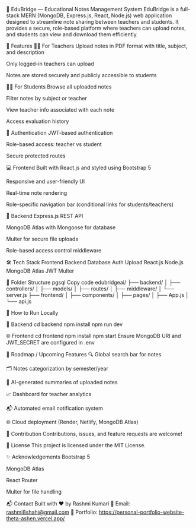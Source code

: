 📘 EduBridge — Educational Notes Management System
EduBridge is a full-stack MERN (MongoDB, Express.js, React, Node.js) web application designed to streamline note sharing between teachers and students. It provides a secure, role-based platform where teachers can upload notes, and students can view and download them efficiently.

🚀 Features
👩‍🏫 For Teachers
Upload notes in PDF format with title, subject, and description

Only logged-in teachers can upload

Notes are stored securely and publicly accessible to students



👨‍🎓 For Students
Browse all uploaded notes

Filter notes by subject or teacher

View teacher info associated with each note

Access evaluation history

🔐 Authentication
JWT-based authentication

Role-based access: teacher vs student

Secure protected routes

💻 Frontend
Built with React.js and styled using Bootstrap 5

Responsive and user-friendly UI

Real-time note rendering

Role-specific navigation bar (conditional links for students/teachers)

🧰 Backend
Express.js REST API

MongoDB Atlas with Mongoose for database

Multer for secure file uploads

Role-based access control middleware

🛠️ Tech Stack
Frontend	Backend	Database	Auth	Upload
React.js	Node.js	MongoDB Atlas	JWT	Multer

📂 Folder Structure
pgsql
Copy code
edubridgeai/
├── backend/
│   ├── controllers/
│   ├── models/
│   ├── routes/
│   ├── middleware/
│   └── server.js
├── frontend/
│   ├── components/
│   ├── pages/
│   ├── App.js
│   └── api.js

🧪 How to Run Locally

🧬 Backend
cd backend
npm install
npm run dev

🌐 Frontend
cd frontend
npm install
npm start
Ensure MongoDB URI and JWT_SECRET are configured in .env

🧭 Roadmap / Upcoming Features
🔍 Global search bar for notes

🗂️ Notes categorization by semester/year

🧠 AI-generated summaries of uploaded notes

📈 Dashboard for teacher analytics

📬 Automated email notification system

🌐 Cloud deployment (Render, Netlify, MongoDB Atlas)

🤝 Contribution
Contributions, issues, and feature requests are welcome!

📜 License
This project is licensed under the MIT License.

✨ Acknowledgements
Bootstrap 5

MongoDB Atlas

React Router

Multer for file handling

📬 Contact
Built with ❤️ by Rashmi Kumari
📧 Email: rashmi8shahi@gmail.com
💼 Portfolio: https://personal-portfolio-website-theta-ashen.vercel.app/
